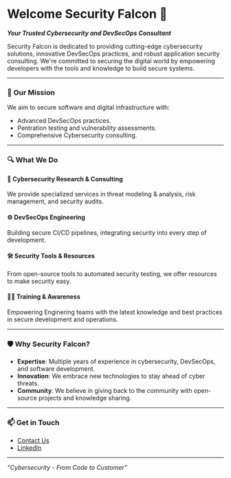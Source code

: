 # Welcome Security Falcon 🦅

**_Your Trusted Cybersecurity and DevSecOps Consultant_**

Security Falcon is dedicated to providing cutting-edge cybersecurity solutions, innovative DevSecOps practices, and robust application security consulting. We're committed to securing the digital world by empowering developers with the tools and knowledge to build secure systems.

---

### 🚀 **Our Mission**
We aim to secure software and digital infrastructure with:
- Advanced DevSecOps practices.
- Pentration testing and vulnerability assessments.
- Comprehensive Cybersecurity consulting.

---

### 🔍 **What We Do**

#### 🔐 **Cybersecurity Research & Consulting**
We provide specialized services in threat modeling & analysis, risk management, and security audits.

#### ⚙️ **DevSecOps Engineering**
Building secure CI/CD pipelines, integrating security into every step of development.

#### 🛠 **Security Tools & Resources**
From open-source tools to automated security testing, we offer resources to make security easy.

#### 🧑‍💻 **Training & Awareness**
Empowering Enginering teams with the latest knowledge and best practices in secure development and operations.

---

### 🛡️ **Why Security Falcon?**
- **Expertise**: Multiple years of experience in cybersecurity, DevSecOps, and software development.
- **Innovation**: We embrace new technologies to stay ahead of cyber threats.
- **Community**: We believe in giving back to the community with open-source projects and knowledge sharing.

---

### 📫 **Get in Touch**
- [Contact Us](mailto:contact.abdullah.shahen@proton.me)
- [LinkedIn](https://www.linkedin.com/in/abdullah-b-shahen)

---

_“Cybersecurity - From Code to Customer”_

